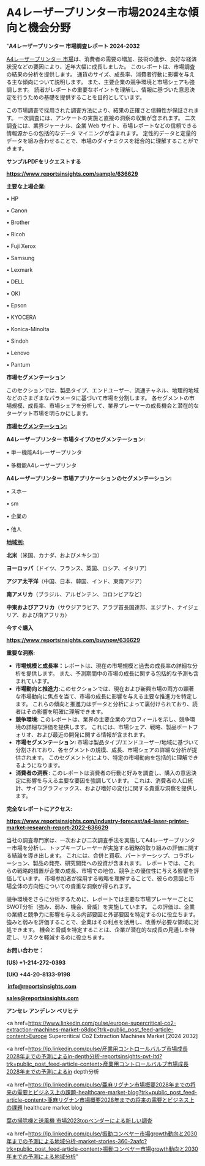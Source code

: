 # A4レーザープリンター市場2024主な傾向と機会分野

"<strong>A4レーザープリンター 市場調査レポート 2024-2032</strong>

<a href=https://www.reportsinsights.com/sample/636629>A4レーザープリンター 市場</a>は、消費者の需要の増加、技術の進歩、良好な経済状況などの要因により、近年大幅に成長しました。 このレポートは、市場調査の結果の分析を提供します。 通貨のサイズ、成長率、消費者行動に影響を与える主な傾向について説明します。 また、主要企業の競争環境と市場シェアも強調します。 読者がレポートの重要なポイントを理解し、情報に基づいた意思決定を行うための基礎を提供することを目的としています。

この市場調査で採用された調査方法により、結果の正確さと信頼性が保証されます。 一次調査には、アンケートの実施と直接の洞察の収集が含まれます。 二次調査には、業界ジャーナル、企業 Web サイト、市場レポートなどの信頼できる情報源からの包括的なデータ マイニングが含まれます。 定性的データと定量的データを組み合わせることで、市場のダイナミクスを総合的に理解することができます。

<strong><b>サンプルPDFをリクエストする</b></strong>

<a href=https://www.reportsinsights.com/sample/636629><strong><u>https://www.reportsinsights.com/sample/636629</u></strong></a>

<strong>主要な上場企業:</strong>

• HP

• Canon

• Brother

• Ricoh

• Fuji Xerox

• Samsung

• Lexmark

• DELL

• OKI

• Epson

• KYOCERA

• Konica-Minolta

• Sindoh

• Lenovo

• Pantum

<strong>市場セグメンテーション</strong>

このセクションでは、製品タイプ、エンドユーザー、流通チャネル、地理的地域などのさまざまなパラメータに基づいて市場を分割します。 各セグメントの市場規模、成長率、市場シェアを分析して、業界プレーヤーの成長機会と潜在的なターゲット市場を明らかにします。

<strong><u>市場セグメンテーション</u></strong><strong><u>:</u></strong>

<strong>A4レーザープリンター 市場タイプのセグメンテーション:</strong>

• 単一機能A4レーザープリンタ

• 多機能A4レーザープリンタ

<strong>A4レーザープリンター 市場アプリケーションのセグメンテーション:</strong>

• スホー

• sm

• 企業の

• 他人

<strong><u>地域別</u></strong><strong><u>:</u></strong>

<strong>北米</strong>（米国、カナダ、およびメキシコ）

<strong>ヨーロッパ</strong>（ドイツ、フランス、英国、ロシア、イタリア）

<strong>アジア太平洋</strong>（中国、日本、韓国、インド、東南アジア）

<strong>南アメリカ</strong>（ブラジル、アルゼンチン、コロンビアなど）

<strong>中東およびアフリカ</strong>（サウジアラビア、アラブ首長国連邦、エジプト、ナイジェリア、および南アフリカ）

<strong>今すぐ購入</strong>

<a href=https://www.reportsinsights.com/buynow/636629><strong><u>https://www.reportsinsights.com/buynow/636629</u></strong></a>

<strong>重要な洞察:</strong>
<ul>
  <li><strong>市場規模と成長率：</strong>レポートは、現在の市場規模と過去の成長率の詳細な分析を提供します。 また、予測期間中の市場の成長に関する包括的な予測も含まれています。</li>
  <li><strong>市場動向と推進力:</strong>このセクションでは、現在および新興市場の両方の顕著な市場動向に焦点を当て、市場の成長に影響を与える主要な推進力を特定します。 これらの傾向と推進力はデータと分析によって裏付けられており、読者はその影響を明確に理解できます。</li>
  <li><strong>競争環境</strong>: このレポートは、業界の主要企業のプロフィールを示し、競争環境の詳細な評価を提供します。 これには、市場シェア、戦略、製品ポートフォリオ、および最近の開発に関する情報が含まれます。</li>
  <li><strong>市場セグメンテーション: </strong>市場は製品タイプ/エンドユーザー/地域に基づいて分割されており、各セグメントの規模、成長、市場シェアの詳細な分析が提供されます。 このセグメント化により、特定の市場動向を包括的に理解できるようになります。</li>
  <li><strong>消費者の洞察 : </strong>このレポートは消費者の行動と好みを調査し、購入の意思決定に影響を与える主要な要因を強調しています。 これは、消費者の人口統計、サイコグラフィックス、および嗜好の変化に関する貴重な洞察を提供します。</li>
</ul>
<strong>完全なレポートにアクセス:</strong>

<a href=https://www.reportsinsights.com/industry-forecast/a4-laser-printer-market-research-report-2022-636629><strong><u><b>https://www.reportsinsights.com/industry-forecast/a4-laser-printer-market-research-report-2022-636629</b></u></strong></a>

当社の調査専門家は、一次および二次調査手法を実施してA4レーザープリンター市場を分析し、トップキープレーヤーが実施する戦略的取り組みの評価に関する結論を導き出します。 これには、合併と買収、パートナーシップ、コラボレーション、製品の発売、研究開発への投資が含まれます。 レポートでは、これらの戦略的措置が企業の成長、市場での地位、競争上の優位性に与える影響を評価しています。 市場参加者が採用する戦略を理解することで、彼らの意図と市場全体の方向性についての貴重な洞察が得られます。

競争環境をさらに分析するために、レポートでは主要な市場プレーヤーごとにSWOT分析（強み、弱み、機会、脅威）を実施しています。 この評価は、企業の業績と競争力に影響を与える内部要因と外部要因を特定するのに役立ちます。 強みと弱みを評価することで、企業はその利点を活用し、改善が必要な領域に対処できます。 機会と脅威を特定することは、企業が潜在的な成長の見通しを特定し、リスクを軽減するのに役立ちます。

<strong>お問い合わせ：</strong>

<strong>(US) +1-214-272-0393</strong>

<strong>(UK) +44-20-8133-9198</strong>

<strong> </strong><a href=info@reportsinsights.com><strong><u>info@reportsinsights.com</u></strong></a>

<a href=sales@reportsinsights.com><strong><u>sales@reportsinsights.com</u></strong></a>

<strong>アンセレ アンデレン ベリヒテ</strong>

<a href=https://www.linkedin.com/pulse/europe-supercritical-co2-extraction-machines-market-o8doc?trk=public_post_feed-article-content>Europe Supercritical Co2 Extraction Machines Market [2024 2032]</a>

<a href=https://jp.linkedin.com/pulse/産業用コントロールバルブ市場成長2028年までの予測によるin-depth分析-reportsinsights-pvt-ltd?trk=public_post_feed-article-content>産業用コントロールバルブ市場成長2028年までの予測によるin depth分析</a>

<a href=https://jp.linkedin.com/pulse/亜麻リグナン市場概要2028年までの将来の需要とビジネス上の課題-healthcare-market-blog?trk=public_post_feed-article-content>亜麻リグナン市場概要2028年までの将来の需要とビジネス上の課題 healthcare market blog</a>

<a href=https://www.linkedin.com/pulse/葉の掃除機と送風機-市場2023topベンダーによる新しい調査-reports-insights-expert/>葉の掃除機と送風機 市場2023topベンダーによる新しい調査</a>

<a href=https://jp.linkedin.com/pulse/振動コンベヤー市場growth動向と2030年までの予測による地域分析-market-stories-360-2aafc?trk=public_post_feed-article-content>振動コンベヤー市場growth動向と2030年までの予測による地域分析</a>"
